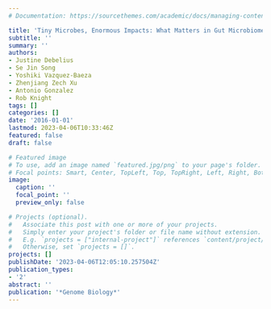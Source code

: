 ```yaml
---
# Documentation: https://sourcethemes.com/academic/docs/managing-content/

title: 'Tiny Microbes, Enormous Impacts: What Matters in Gut Microbiome Studies?'
subtitle: ''
summary: ''
authors:
- Justine Debelius
- Se Jin Song
- Yoshiki Vazquez-Baeza
- Zhenjiang Zech Xu
- Antonio Gonzalez
- Rob Knight
tags: []
categories: []
date: '2016-01-01'
lastmod: 2023-04-06T10:33:46Z
featured: false
draft: false

# Featured image
# To use, add an image named `featured.jpg/png` to your page's folder.
# Focal points: Smart, Center, TopLeft, Top, TopRight, Left, Right, BottomLeft, Bottom, BottomRight.
image:
  caption: ''
  focal_point: ''
  preview_only: false

# Projects (optional).
#   Associate this post with one or more of your projects.
#   Simply enter your project's folder or file name without extension.
#   E.g. `projects = ["internal-project"]` references `content/project/deep-learning/index.md`.
#   Otherwise, set `projects = []`.
projects: []
publishDate: '2023-04-06T12:05:10.257504Z'
publication_types:
- '2'
abstract: ''
publication: '*Genome Biology*'
---
```

